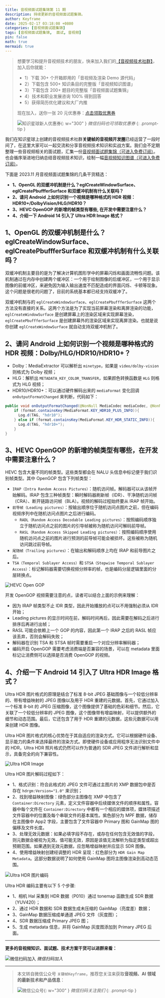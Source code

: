 ```yaml
---
title: 音视频面试题集锦第 11 期
description: 持续更新的音视频面试题集锦。
author: Keyframe
date: 2025-02-17 03:18:08 +0800
categories: [音视频面试题集锦]
tags: [音视频面试题集锦,  面试, 音视频]
pin: false
math: true
mermaid: true
---
```


>想要学习和提升音视频技术的朋友，快来加入我们的<a href="https://t.zsxq.com/jRprT" target="_blank" rel="noopener noreferrer">【音视频技术社群】</a>，加入后你就能：
>
>- 1）下载 30+ 个开箱即用的「音视频及渲染 Demo 源代码」
>- 2）下载包含 500+ 知识条目的完整版「音视频知识图谱」
>- 3）下载包含 200+ 题目的完整版「音视频面试题集锦」
>- 4）技术和职业发展咨询 100% 得到回答
>- 5）获得简历优化建议和大厂内推
>  
>现在加入，送你一张 20 元优惠券：<a href="https://t.zsxq.com/jRprT" target="_blank" rel="noopener noreferrer">点击领取优惠券</a>
>
>![知识星球新人优惠券](assets/img/keyframe-zsxq-coupon.png){: w="300" }
>_微信扫码也可领取优惠券_
{: .prompt-tip }


我们在知识星球上创建的音视频技术社群**关键帧的音视频开发圈**已经运营了一段时间了，在这里大家可以一起交流和分享音视频技术知识和实战方案。我们会不定期整理一些音视频相关的面试题，汇集一份[音视频面试题集锦（可进入免费订阅）](https://mp.weixin.qq.com/mp/appmsgalbum?__biz=MjM5MTkxOTQyMQ==&action=getalbum&album_id=2380776196751425539#wechat_redirect)。也会循序渐进地归纳总结音视频技术知识，绘制一幅[音视频知识图谱（可进入免费订阅）](https://mp.weixin.qq.com/mp/appmsgalbum?__biz=MjM5MTkxOTQyMQ==&action=getalbum&album_id=2349658423078092802#wechat_redirect)。

下面是 2023.11 月音视频面试题集锦的几条干货精选：

- **1、OpenGL 的双缓冲机制是什么？eglCreateWindowSurface、eglCreatePbuffferSurface 和双缓冲机制有什么关联吗？**
- **2、请问 Android 上如何识别一个视频是哪种格式的 HDR 视频：HDR10+/DolbyVision/HLG/HDR10？**
- **3、HEVC OpenGOP 的新增的帧类型有哪些, 在开发中需要注意什么？**
- **4、介绍一下 Android 14 引入了 Ultra HDR Image 格式？**

## 1、OpenGL 的双缓冲机制是什么？eglCreateWindowSurface、eglCreatePbuffferSurface 和双缓冲机制有什么关联吗？

双缓冲机制主要目的是为了解决计算机图形学中的屏幕闪烁和画面流畅性问题。该机制通过在内存中创建两个缓冲区：一个用于绘制图像的后缓冲区，一个用于显示图像的前缓冲区，来避免因为输入输出速度不匹配造成的界面闪烁、卡顿等现象。这个问题是很老的问题了，目前的系统基本都已经支持双缓冲了。

双缓冲机制与的 `eglCreateWindowSurface`、`eglCreatePbuffferSurface` 这两个方法没有直接的关系。这两个方法是为了实现当前屏幕渲染和离屏渲染的功能，`eglCreateWindowSurface` 是创建屏幕上的渲染区域来实现屏幕渲染，`eglCreatePbuffferSurface` 是创建屏幕外的渲染区域来实现离屏渲染。也就是说你创建 `eglCreateWindowSurface` 就自动支持双缓冲机制了。



## 2、请问 Android 上如何识别一个视频是哪种格式的 HDR 视频：Dolby/HLG/HDR10/HDR10+？

- Dolby：MediaExtractor 可以解析出 `minetype`，如果是 `video/dolby-vision` 则格式为 Dolby 视频；
- HLG：解析出 `METADATA_KEY_COLOR_TRANSFER`，如果颜色转换函数是 `HLG` 则格式为 HLG 视频；
- HDR10/HDR10+：可以通过硬件解码出来的 `mediaFormat` 变化回调 `onOutputFormatChanged` 来判断，代码如下：

```java      
public void onOutputFormatChanged(@NonNull MediaCodec mediaCodec, @NonNull MediaFormat mediaFormat) {
	if (format.containsKey(MediaFormat.KEY_HDR10_PLUS_INFO)){
	  Log.d(TAG, "hdr10");
	} else if (format.containsKey(MediaFormat.KEY_HDR_STATIC_INFO)){
	  Log.d(TAG, "hdr10+");
	}
}
```

## 3、HEVC OpenGOP 的新增的帧类型有哪些，在开发中需要注意什么？


HEVC 包含大量不同的帧类型。这些类型都会在 NALU 头信息中标记便于我们识别帧类型。其中 OpenGOP 包含下列帧类型：

- `IRAP（Intra Random Access Pictures）`：随机访问帧。解码器可以从该帧开始解码。IRAP 包含三种帧类型：瞬时解码器刷新帧（IDR）、干净随机访问帧（CRA）、断开链路访问帧（BLA）。视频的解码过程始终要从 IRAP 帧开始。
- `前导帧（Leading pictures）`：按输出顺序位于随机访问点图片之前，但在编码视频序列中在随机访问点图片之后进行编码。
	- `RADL（Random Access Decodable Leading pictures）`：按照编码顺序独立于随机访问点之前的图片的引导帧被称为随机访问可解码前导帧。
	- `RASL（Random Access Skipped Leading pictures）`：按照编码顺序使用随机访问点之前的图片进行预测的前导帧可能会被损坏。这些被称为随机访问跳过前导帧。
- `尾随帧（Trailing pictures）`：在输出和解码顺序上均在 IRAP 和前导图片之后。
- `TSA（Temporal Sublayer Access）`和 `STSA（Stepwise Temporal Sublayer Access）`：标记解码器需要切换视频分辨率的帧，也是编码分层逻辑里面的分层转换点。

![HEVC Open GOP](assets/resource/av-interview-qa/hevc_open_gop.png)

开发 OpenGOP 视频需要注意的点，读者可以结合上面的示例来理解：

- 因为 IRAP 帧类型不止 IDR 类型，因此开始播放的点可以不用强制必须从 IDR 开始；
- Leading pictures 的显示时间在前，解码时间再后，因此需要在解码之后进行排序后再进行出帧；
- RASL 可能会依赖上一个 GOP 的内容，因此第一个 IRAP 之后的 RASL 帧应该丢弃，否则会解码失败；
- 解码器在识别 TSA 和 STSA 帧时需要重启一个对应分辨率解码器；
- 编码开启 OpenGOP 需要考虑消费端是否兼容的场景，可以在 metadata 里面标记让消费侧可以选择是否消费 OpenGOP 的视频。


## 4、介绍一下 Android 14 引入了 Ultra HDR Image 格式？

Ultra HDR 图片格式的原理是结合了标准 8-bit JPEG 基础图像与一个较低分辨率的、带有增益映射的 JPEG 图像以及用于 HDR 重建的元数据。首先，它通过加入一个标准 8-bit 的 JPEG 压缩图像，这个图像提供了基础的色彩和细节。然后，它关联了一个较低分辨率的 JPEG 图像，这个图像带有增益映射，可以提供额外的细节和动态范围。最后，它还包含了用于 HDR 重建的元数据，这些元数据可以用来创建 HDR 图像。

Ultra HDR 图片格式的核心优势在于其自适应的渲染方式。它可以根据硬件设备、显示能力的条件来选择最终的渲染方式。即使硬件设备或应用程序无法识别文件中的 HDR，Ultra HDR 照片格式仍然可以作为普通的 SDR JPEG 文件进行解析和显示，具备完全的向下兼容性。

![Ultra HDR Image](assets/resource/av-interview-qa/ultrahdr.png)

Ultra HDR 图片解码过程如下：

- 1、格式识别：符合此格式的 JPEG 文件可通过主图片的 XMP 数据包中是否存在 `hdrgm:Version="1.0"` 来识别；
- 2、找到增益映射图像：绿色部分主图像在 XMP 中包含了 `Container:Directory` 元素，定义文件容器中后续媒体文件的顺序和属性。容器中每个文件在 `Container:Directory` 中都有一个相应的媒体项，媒体项描述文件容器中的位置及每个串联文件的基本属性。紫色部分为 MPF 数据，储存在主图像中 App2 字段，主要包含了文件容器中 Primary 图和 GainMap 图的偏移及文件长度。
- 3、处理无效元数据：如果必填字段不存在，或存在任何包含无效值的字段，则元数据会被视为无效。值可能无效，原因是该值无法解析为指定类型或超出预期范围。如果遇到无效元数据，应忽略增益映射并应显示 SDR 图像。
- 4、使用增益映射创建经调整的 HDR 呈现：红色部分为 `HDR Gain Map Metadata`。这部分数据说明了如何使用 GainMap 图将主图像渲染到高动态范围。

![Ultra HDR 图片编码](assets/resource/av-interview-qa/hdr_image_encode.png)

Ultra HDR 编码主要有以下 5 个步骤:

- 1、相机 Hal 采集到 HDR 数据（P010）通过 tonemap 函数生成 SDR 数据（YUV420）；
- 2、通过 HDR 数据和 SDR 数据生成未压缩的 GainMap（亮度差）数据；
- 3、GainMap 数据压缩成单通道 JPEG 文件（灰度图）；
- 4、SDR 数据压缩成 Primary JPEG 图；
- 5、生成 metadata 信息，并将 GainMap 灰度图添加到 Primary JPEG 后面。


---


**更多的音视频知识、面试题、技术方案干货可以进群来看：**

![微信扫码加入](assets/img/keyframe-zsxq.png)
_微信扫码加入_






---

> 本文转自微信公众号 `关键帧Keyframe`，推荐您关注来获取**音视频、AI 领域的最新技术和产品信息**：
>
>![微信公众号](assets/img/keyframe-mp.jpg){: w="300" }
>_微信扫码关注我们_
{: .prompt-tip }

